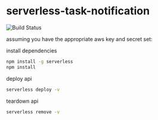 # serverless-task-notification

![Build Status](https://codebuild.us-east-1.amazonaws.com/badges?uuid=eyJlbmNyeXB0ZWREYXRhIjoiaERVWVl0cHlZRFpGQS9LV2NjcFh5ZFhwR2VvYm9sN3ROUHlIWDJSS1NXMGN1RUxveWJsNWtJQWYrTDBHY1RPT3hiQTd1MzNia2g4ZzU3dnQ5TWNtTWM0PSIsIml2UGFyYW1ldGVyU3BlYyI6IkI4c0dwYXFPaEQvSE1kMXQiLCJtYXRlcmlhbFNldFNlcmlhbCI6MX0%3D&branch=master)

assuming you have the appropriate aws key and secret set:

install dependencies

```bash
npm install -g serverless
npm install
```

deploy api

```bash
serverless deploy -v
```

teardown api

```bash
serverless remove -v
```
